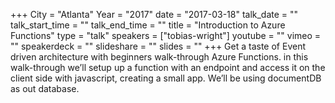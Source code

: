 +++
City = "Atlanta"
Year = "2017"
date = "2017-03-18"
talk_date = ""
talk_start_time = ""
talk_end_time = ""
title = "Introduction to Azure Functions"
type = "talk"
speakers = ["tobias-wright"]
youtube = ""
vimeo = ""
speakerdeck = ""
slideshare = ""
slides = ""
+++
Get a taste of Event driven architecture with beginners walk-through Azure Functions. in this walk-through we’ll setup up a function with an endpoint and access it on the client side with javascript, creating a small app. We’ll be using documentDB as out database.
